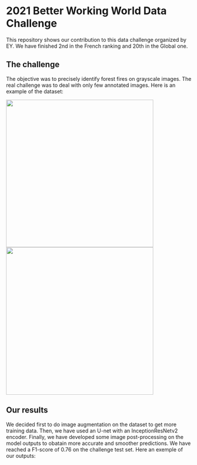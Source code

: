 #  2021 Better Working World Data Challenge
This repository shows our contribution to this data challenge organized by EY. We have finished 2nd in the French ranking and 20th in the Global one. 

## The challenge
The objective was to precisely identify forest fires on grayscale images. The real challenge was to deal with only few annotated images. Here is an example of the dataset: 

<p float="left">
  <img src="https://raw.githubusercontent.com/louisreberga/ey-data-challenge-2021/main/images/dataset_0.jpg" width="400" />
  <img src="https://raw.githubusercontent.com/louisreberga/ey-data-challenge-2021/main/images/dataset_1.jpg" width="400" />
</p>

## Our results
We decided first to do image augmentation on the dataset to get more training data. Then, we have used an U-net with an InceptionResNetv2 encoder. Finally, we have developed some image post-processing on the model outputs to obatain more accurate and smoother predictions. We have reached a F1-score of 0.76 on the challenge test set. Here an exemple of our outputs: 
